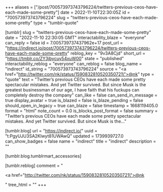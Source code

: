 +++
aliases = ["/post/700573973743796224/twitters-previous-ceos-have-each-made-some-pretty"]
date = 2022-11-10T22:30:05Z
id = "700573973743796224"
slug = "twitters-previous-ceos-have-each-made-some-pretty"
type = "tumblr-quote"

[tumblr]
slug = "twitters-previous-ceos-have-each-made-some-pretty"
date = "2022-11-10 22:30:05 GMT"
interactability_blaze = "everyone"
can_reply = false
id = 7.005739737437962e+17
post_url = "https://indirect.io/post/700573973743796224/twitters-previous-ceos-have-each-made-some-pretty"
reblog_key = "9v3A8Cjd"
short_url = "https://tmblr.co/ZY3jbycuy54xuW00"
state = "published"
interactability_reblog = "everyone"
can_reblog = false
blog_name = "indirect"
id_string = "700573973743796224"
source = "<a href=\"http://twitter.com/nk/status/1590832810520350721\">@nk</a>"
type = "quote"
text = "Twitter&rsquo;s previous CEOs have each made some pretty spectacular mistakes. And yet Twitter survived. But since Musk is the greatest businessman of our age, I have faith that his fuckups can completely destroy the company"
can_like = false
can_send_in_message = true
display_avatar = true
is_blazed = false
is_blaze_pending = false
should_open_in_legacy = true
can_blaze = false
timestamp = 1668119405.0
format = "html"
note_count = 0.0
is_blocks_post_format = false
summary = "Twitter’s previous CEOs have each made some pretty spectacular mistakes. And yet Twitter survived. But since Musk is the..."

[tumblr.blog]
url = "https://indirect.io/"
uuid = "t:PgyUJU3SA2Klwyt81UWAwQ"
updated = 1739939727.0
can_show_badges = false
name = "indirect"
title = "indirect"
description = ""

[tumblr.blog.tumblrmart_accessories]

[tumblr.reblog]
comment = "<p><a href=\"http://twitter.com/nk/status/1590832810520350721\">@nk</a></p>"
tree_html = ""
+++

